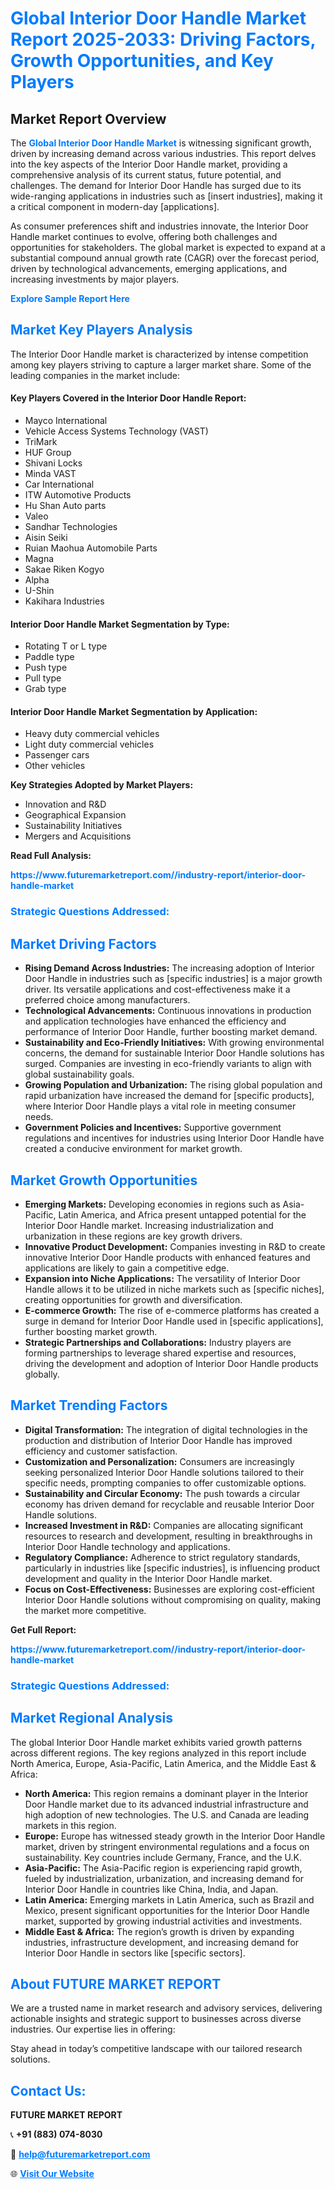<h1 style="color: #007BFF;">Global Interior Door Handle Market Report 2025-2033: Driving Factors, Growth Opportunities, and Key Players</h1>

<section id="overview">
<h2>Market Report Overview</h2>
<p>The <a href="https://www.futuremarketreport.com//industry-report/interior-door-handle-market" style="color: #007BFF; text-decoration: none;"><strong>Global Interior Door Handle Market</strong></a> is witnessing significant growth, driven by increasing demand across various industries. This report delves into the key aspects of the Interior Door Handle market, providing a comprehensive analysis of its current status, future potential, and challenges. The demand for Interior Door Handle has surged due to its wide-ranging applications in industries such as [insert industries], making it a critical component in modern-day [applications].</p>
<p>As consumer preferences shift and industries innovate, the Interior Door Handle market continues to evolve, offering both challenges and opportunities for stakeholders. The global market is expected to expand at a substantial compound annual growth rate (CAGR) over the forecast period, driven by technological advancements, emerging applications, and increasing investments by major players.</p>
</section>

<section id="overview">
<p><a href="https://www.futuremarketreport.com//request-sample/reportId=46607" style="color: #007BFF; text-decoration: none;"><strong>Explore Sample Report Here</strong></a></p>
</section>

<section id="key-players">
<h2 style="color: #007BFF;">Market Key Players Analysis</h2>
<p>The Interior Door Handle market is characterized by intense competition among key players striving to capture a larger market share. Some of the leading companies in the market include:</p>
<h4>Key Players Covered in the Interior Door Handle Report:</h4>
<ul><li>Mayco International</li><li>Vehicle Access Systems Technology (VAST)</li><li>TriMark</li><li>HUF Group</li><li>Shivani Locks</li><li>Minda VAST</li><li>Car International</li><li>ITW Automotive Products</li><li>Hu Shan Auto parts</li><li>Valeo</li><li>Sandhar Technologies</li><li>Aisin Seiki</li><li>Ruian Maohua Automobile Parts</li><li>Magna</li><li>Sakae Riken Kogyo</li><li>Alpha</li><li>U-Shin</li><li>Kakihara Industries</li></ul>
<h4>Interior Door Handle Market Segmentation by Type:</h4>
<ul><li>Rotating T or L type</li><li>Paddle type</li><li>Push type</li><li>Pull type</li><li>Grab type</li></ul>

<h4>Interior Door Handle Market Segmentation by Application:</h4>
<ul><li>Heavy duty commercial vehicles</li><li>Light duty commercial vehicles</li><li>Passenger cars</li><li>Other vehicles</li></ul>
<p><strong>Key Strategies Adopted by Market Players:</strong></p>
<ul>
<li>Innovation and R&D</li>
<li>Geographical Expansion</li>
<li>Sustainability Initiatives</li>
<li>Mergers and Acquisitions</li>
</ul>
</section>

<section>
<p><strong>Read Full Analysis: </strong></p><a href="https://www.futuremarketreport.com//industry-report/interior-door-handle-market" style="color: #007BFF; text-decoration: none;"><strong>https://www.futuremarketreport.com//industry-report/interior-door-handle-market</strong></a>
<h3 style="color: #007BFF;">Strategic Questions Addressed:</h3>
</section>

<section id="driving-factors">
<h2 style="color: #007BFF;">Market Driving Factors</h2>
<ul>
<li><strong>Rising Demand Across Industries:</strong> The increasing adoption of Interior Door Handle in industries such as [specific industries] is a major growth driver. Its versatile applications and cost-effectiveness make it a preferred choice among manufacturers.</li>
<li><strong>Technological Advancements:</strong> Continuous innovations in production and application technologies have enhanced the efficiency and performance of Interior Door Handle, further boosting market demand.</li>
<li><strong>Sustainability and Eco-Friendly Initiatives:</strong> With growing environmental concerns, the demand for sustainable Interior Door Handle solutions has surged. Companies are investing in eco-friendly variants to align with global sustainability goals.</li>
<li><strong>Growing Population and Urbanization:</strong> The rising global population and rapid urbanization have increased the demand for [specific products], where Interior Door Handle plays a vital role in meeting consumer needs.</li>
<li><strong>Government Policies and Incentives:</strong> Supportive government regulations and incentives for industries using Interior Door Handle have created a conducive environment for market growth.</li>
</ul>
</section>

<section id="growth-opportunities">
<h2 style="color: #007BFF;">Market Growth Opportunities</h2>
<ul>
<li><strong>Emerging Markets:</strong> Developing economies in regions such as Asia-Pacific, Latin America, and Africa present untapped potential for the Interior Door Handle market. Increasing industrialization and urbanization in these regions are key growth drivers.</li>
<li><strong>Innovative Product Development:</strong> Companies investing in R&D to create innovative Interior Door Handle products with enhanced features and applications are likely to gain a competitive edge.</li>
<li><strong>Expansion into Niche Applications:</strong> The versatility of Interior Door Handle allows it to be utilized in niche markets such as [specific niches], creating opportunities for growth and diversification.</li>
<li><strong>E-commerce Growth:</strong> The rise of e-commerce platforms has created a surge in demand for Interior Door Handle used in [specific applications], further boosting market growth.</li>
<li><strong>Strategic Partnerships and Collaborations:</strong> Industry players are forming partnerships to leverage shared expertise and resources, driving the development and adoption of Interior Door Handle products globally.</li>
</ul>
</section>

<section id="trending-factors">
<h2 style="color: #007BFF;">Market Trending Factors</h2>
<ul>
<li><strong>Digital Transformation:</strong> The integration of digital technologies in the production and distribution of Interior Door Handle has improved efficiency and customer satisfaction.</li>
<li><strong>Customization and Personalization:</strong> Consumers are increasingly seeking personalized Interior Door Handle solutions tailored to their specific needs, prompting companies to offer customizable options.</li>
<li><strong>Sustainability and Circular Economy:</strong> The push towards a circular economy has driven demand for recyclable and reusable Interior Door Handle solutions.</li>
<li><strong>Increased Investment in R&D:</strong> Companies are allocating significant resources to research and development, resulting in breakthroughs in Interior Door Handle technology and applications.</li>
<li><strong>Regulatory Compliance:</strong> Adherence to strict regulatory standards, particularly in industries like [specific industries], is influencing product development and quality in the Interior Door Handle market.</li>
<li><strong>Focus on Cost-Effectiveness:</strong> Businesses are exploring cost-efficient Interior Door Handle solutions without compromising on quality, making the market more competitive.</li>
</ul>
</section>

<section>
<p><strong>Get Full Report: </strong></p><a href="https://www.futuremarketreport.com//industry-report/interior-door-handle-market" style="color: #007BFF; text-decoration: none;"><strong>https://www.futuremarketreport.com//industry-report/interior-door-handle-market</strong></a>
<h3 style="color: #007BFF;">Strategic Questions Addressed:</h3>
</section>


<section id="regional-analysis">
<h2 style="color: #007BFF;">Market Regional Analysis</h2>
<p>The global Interior Door Handle market exhibits varied growth patterns across different regions. The key regions analyzed in this report include North America, Europe, Asia-Pacific, Latin America, and the Middle East & Africa:</p>
<ul>
<li><strong>North America:</strong> This region remains a dominant player in the Interior Door Handle market due to its advanced industrial infrastructure and high adoption of new technologies. The U.S. and Canada are leading markets in this region.</li>
<li><strong>Europe:</strong> Europe has witnessed steady growth in the Interior Door Handle market, driven by stringent environmental regulations and a focus on sustainability. Key countries include Germany, France, and the U.K.</li>
<li><strong>Asia-Pacific:</strong> The Asia-Pacific region is experiencing rapid growth, fueled by industrialization, urbanization, and increasing demand for Interior Door Handle in countries like China, India, and Japan.</li>
<li><strong>Latin America:</strong> Emerging markets in Latin America, such as Brazil and Mexico, present significant opportunities for the Interior Door Handle market, supported by growing industrial activities and investments.</li>
<li><strong>Middle East & Africa:</strong> The region’s growth is driven by expanding industries, infrastructure development, and increasing demand for Interior Door Handle in sectors like [specific sectors].</li>
</ul>
</section>

<footer>
<h2 style="color: #007BFF;">About FUTURE MARKET REPORT</h2>
<p>We are a trusted name in market research and advisory services, delivering actionable insights and strategic support to businesses across diverse industries. Our expertise lies in offering:</p>

<p>Stay ahead in today’s competitive landscape with our tailored research solutions.</p>

<h2 style="color: #007BFF;">Contact Us:</h2>
<p><strong>FUTURE MARKET REPORT</strong></p>
<p>📞 <strong>+91 (883) 074-8030</strong></p>
<p>📧 <strong><a href="mailto:help@futuremarketreport.com" style="color: #007BFF;">help@futuremarketreport.com</a></strong></p>
<p>🌐 <strong><a href="https://www.futuremarketreport.com/" style="color: #007BFF;">Visit Our Website</a></strong></p>
</footer>